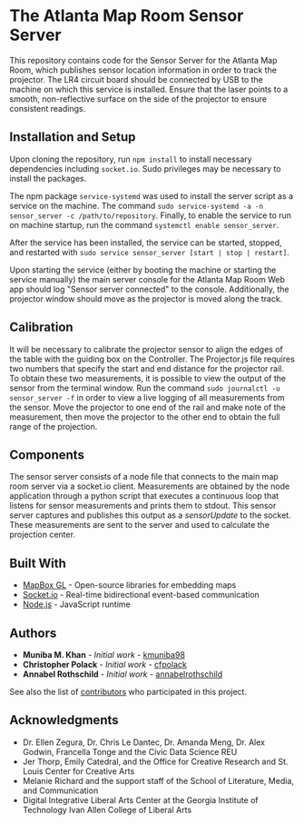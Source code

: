 # The Atlanta Map Room Sensor Server

This repository contains code for the Sensor Server for the Atlanta Map Room, which publishes sensor location information in order to track the projector. The LR4 circuit board should be connected by USB to the machine on which this service is installed. Ensure that the laser points to a smooth, non-reflective surface on the side of the projector to ensure consistent readings.

## Installation and Setup

Upon cloning the repository, run `npm install` to install necessary dependencies including `socket.io`. Sudo privileges may be necessary to install the packages.

The npm package `service-systemd` was used to install the server script as a service on the machine. The command `sudo service-systemd -a -n sensor_server -c /path/to/repository`. Finally, to enable the service to run on machine startup, run the command `systemctl enable sensor_server`.

After the service has been installed, the service can be started, stopped, and restarted with `sudo service sensor_server [start | stop | restart]`.

Upon starting the service (either by booting the machine or starting the service manually) the main server console for the Atlanta Map Room Web app should log "Sensor server connected" to the console. Additionally, the projector window should move as the projector is moved along the track.

## Calibration
It will be necessary to calibrate the projector sensor to align the edges of the table with the guiding box on the Controller. The Projector.js file requires two numbers that specify the start and end distance for the projector rail. To obtain these two measurements, it is possible to view the output of the sensor from the terminal window. Run the command `sudo journalctl -u sensor_server -f` in order to view a live logging of all measurements from the sensor. Move the projector to one end of the rail and make note of the measurement, then move the projector to the other end to obtain the full range of the projection.

## Components
The sensor server consists of a node file that connects to the main map room server via a socket.io client. Measurements are obtained by the node application through a python script that executes a continuous loop that listens for sensor measurements and prints them to stdout. This sensor server captures and publishes this output as a *sensorUpdate* to the socket. These measurements are sent to the server and used to calculate the projection center.

## Built With

* [MapBox GL](https://www.mapbox.com/mapbox-gl-js/api/) - Open-source libraries for embedding maps
* [Socket.io](https://socket.io/) - Real-time bidirectional event-based communication
* [Node.js](https://nodejs.org/en/) - JavaScript runtime

## Authors

* **Muniba M. Khan** - *Initial work* - [kmuniba98](https://github.com/kmuniba98)
* **Christopher Polack** - *Initial work* - [cfpolack](https://github.com/cfpolack)
* **Annabel Rothschild** - *Initial work* - [annabelrothschild](https://github.com/annabelrothschild)

See also the list of [contributors](https://github.com/kmuniba98/Atlanta-Map-Room/contributors) who participated in this project.

## Acknowledgments

* Dr. Ellen Zegura, Dr. Chris Le Dantec, Dr. Amanda Meng, Dr. Alex Godwin, Francella Tonge and the Civic Data Science REU
* Jer Thorp, Emily Catedral, and the Office for Creative Research and St. Louis Center for Creative Arts
* Melanie Richard and the support staff of the School of Literature, Media, and Communication
* Digital Integrative Liberal Arts Center at the Georgia Institute of Technology Ivan Allen College of Liberal Arts
